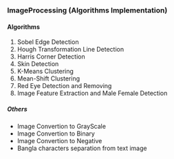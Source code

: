 ### ImageProcessing (Algorithms Implementation)

#### Algorithms
1. Sobel Edge Detection
2. Hough Transformation Line Detection
3. Harris Corner Detection
4. Skin Detection
5. K-Means Clustering
6. Mean-Shift Clustering
7. Red Eye Detection and Removing
8. Image Feature Extraction and Male Female Detection

##### Others
+ Image Convertion to GrayScale
+ Image Convertion to Binary
+ Image Convertion to Negative
+ Bangla characters separation from text image
